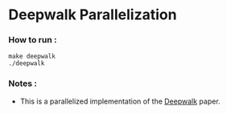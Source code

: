 # Deepwalk Parallelization

### How to run : 
```
make deepwalk
./deepwalk
```

### Notes : 
* This is a parallelized implementation of the [Deepwalk](https://arxiv.org/pdf/1403.6652.pdf) paper.